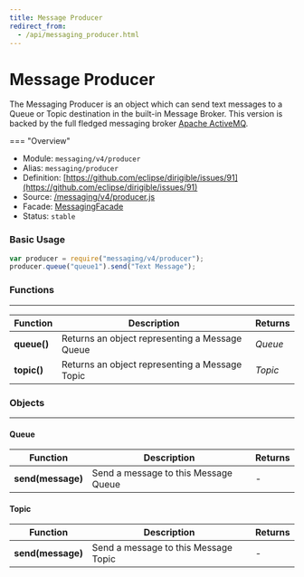 ```yaml
---
title: Message Producer
redirect_from:
  - /api/messaging_producer.html
---
```


Message Producer
===

The Messaging Producer is an object which can send text messages to a Queue or Topic destination in the built-in Message Broker. This version is backed by the full fledged messaging broker [Apache ActiveMQ](http://activemq.apache.org/).

=== "Overview"
- Module: `messaging/v4/producer`
- Alias: `messaging/producer`
- Definition: [https://github.com/eclipse/dirigible/issues/91](https://github.com/eclipse/dirigible/issues/91)
- Source: [/messaging/v4/producer.js](https://github.com/dirigiblelabs/api-messaging/blob/master/messaging/v4/producer.js)
- Facade: [MessagingFacade](https://github.com/eclipse/dirigible/blob/master/api/api-facade/api-messaging/src/main/java/org/eclipse/dirigible/api/v3/messaging/MessagingFacade.java)
- Status: `stable`


### Basic Usage

```javascript
var producer = require("messaging/v4/producer");
producer.queue("queue1").send("Text Message");
```

### Functions

---

Function     | Description | Returns
------------ | ----------- | --------
**queue()**   | Returns an object representing a Message Queue | *Queue*
**topic()**   | Returns an object representing a Message Topic | *Topic*


### Objects

---

#### Queue

Function     | Description | Returns
------------ | ----------- | --------
**send(message)**   | Send a message to this Message Queue | -


#### Topic

Function     | Description | Returns
------------ | ----------- | --------
**send(message)**   | Send a message to this Message Topic | -
